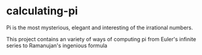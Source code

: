 # calculating-pi

Pi is the most mysterious, elegant and interesting of the irrational numbers.

This project contains an variety of ways of computing pi from Euler's infinite series to Ramanujan's ingenious formula
